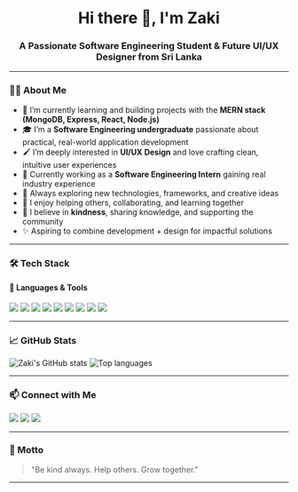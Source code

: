 <h1 align="center">Hi there 👋, I'm Zaki</h1>
<h3 align="center">A Passionate Software Engineering Student & Future UI/UX Designer from Sri Lanka</h3>

---

### 👨‍💻 About Me

- 🌱 I’m currently learning and building projects with the **MERN stack (MongoDB, Express, React, Node.js)**  
- 🎓 I’m a **Software Engineering undergraduate** passionate about practical, real-world application development  
- 🖌️ I’m deeply interested in **UI/UX Design** and love crafting clean, intuitive user experiences  
- 🔭 Currently working as a **Software Engineering Intern** gaining real industry experience  
- 🧠 Always exploring new technologies, frameworks, and creative ideas  
- 💬 I enjoy helping others, collaborating, and learning together  
- 🤝 I believe in **kindness**, sharing knowledge, and supporting the community  
- ✨ Aspiring to combine development + design for impactful solutions  

---

### 🛠️ Tech Stack

#### 🚀 Languages & Tools
<p align="left">
  <img src="https://img.shields.io/badge/JavaScript-F7DF1E?style=for-the-badge&logo=javascript&logoColor=black" />
  <img src="https://img.shields.io/badge/React-61DAFB?style=for-the-badge&logo=react&logoColor=black" />
  <img src="https://img.shields.io/badge/Node.js-339933?style=for-the-badge&logo=node.js&logoColor=white" />
  <img src="https://img.shields.io/badge/Express.js-000000?style=for-the-badge&logo=express&logoColor=white" />
  <img src="https://img.shields.io/badge/MongoDB-47A248?style=for-the-badge&logo=mongodb&logoColor=white" />
  <img src="https://img.shields.io/badge/Tailwind_CSS-38B2AC?style=for-the-badge&logo=tailwind-css&logoColor=white" />
  <img src="https://img.shields.io/badge/Figma-F24E1E?style=for-the-badge&logo=figma&logoColor=white" />
  <img src="https://img.shields.io/badge/Git-F05032?style=for-the-badge&logo=git&logoColor=white" />
  <img src="https://img.shields.io/badge/VS Code-007ACC?style=for-the-badge&logo=visual-studio-code&logoColor=white" />
</p>

---

### 📈 GitHub Stats

<p align="left">
  <img src="https://github-readme-stats.vercel.app/api?username=ZakiUserName&show_icons=true&theme=radical" alt="Zaki's GitHub stats" />
  <img src="https://github-readme-stats.vercel.app/api/top-langs/?username=ZakiUserName&layout=compact&theme=radical" alt="Top languages" />
</p>

---

### 📫 Connect with Me

<p align="left">
  <a href="mailto:youremail@example.com"><img src="https://img.shields.io/badge/Gmail-D14836?style=for-the-badge&logo=gmail&logoColor=white" /></a>
  <a href="https://www.linkedin.com/in/yourlinkedin/"><img src="https://img.shields.io/badge/LinkedIn-0A66C2?style=for-the-badge&logo=linkedin&logoColor=white" /></a>
  <a href="https://www.behance.net/yourbehance"><img src="https://img.shields.io/badge/Behance-1769FF?style=for-the-badge&logo=behance&logoColor=white" /></a>
</p>

---

### 🙏 Motto

> "Be kind always. Help others. Grow together."

---


